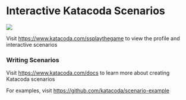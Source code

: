 # Interactive Katacoda Scenarios

[![](http://shields.katacoda.com/katacoda/ssplaythegame/count.svg)](https://www.katacoda.com/ssplaythegame "Get your profile on Katacoda.com")

Visit https://www.katacoda.com/ssplaythegame to view the profile and interactive scenarios

### Writing Scenarios
Visit https://www.katacoda.com/docs to learn more about creating Katacoda scenarios

For examples, visit https://github.com/katacoda/scenario-example
